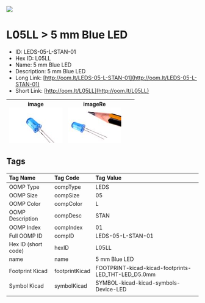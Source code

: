 


  
![][im]
# L05LL > 5 mm Blue LED

- ID: LEDS-05-L-STAN-01
- Hex ID: L05LL
- Name: 5 mm Blue LED
- Description: 5 mm Blue LED
- Long Link: [http://oom.lt/LEDS-05-L-STAN-01](http://oom.lt/LEDS-05-L-STAN-01)
- Short Link: [http://oom.lt/L05LL](http://oom.lt/L05LL)
  

|image<br>[![](https://raw.githubusercontent.com/oomlout/oomlout_OOMP_parts_V2/main/LEDS/05/L/STAN/01/image_140.jpg)](https://github.com/oomlout/oomlout_OOMP_parts_V2/tree/main/LEDS/05/L/STAN/01/image.jpg)|imageRe<br>[![](https://raw.githubusercontent.com/oomlout/oomlout_OOMP_parts_V2/main/LEDS/05/L/STAN/01/image_RE_140.jpg)](https://github.com/oomlout/oomlout_OOMP_parts_V2/tree/main/LEDS/05/L/STAN/01/image_RE.jpg)|||
| :---: | :---: | :---: | :---: |

## Tags
  

|Tag Name|Tag Code|Tag Value|
| :--- | :--- | :--- |
|OOMP Type|oompType|LEDS|
|OOMP Size|oompSize|05|
|OOMP Color|oompColor|L|
|OOMP Description|oompDesc|STAN|
|OOMP Index|oompIndex|01|
|Full OOMP ID|oompID|LEDS-05-L-STAN-01|
|Hex ID (short code)|hexID|L05LL|
|name|name|5 mm Blue LED|
|Footprint Kicad|footprintKicad|FOOTPRINT-kicad-kicad-footprints-LED_THT-LED_D5.0mm|
|Symbol Kicad|symbolKicad|SYMBOL-kicad-kicad-symbols-Device-LED|
||||



[im]: LEDS/05/L/STAN/01/image_450.jpg
